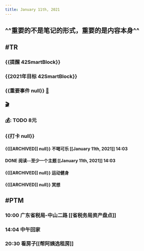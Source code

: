 ```yaml
---
title: January 11th, 2021
---
```


## ^^重要的不是笔记的形式，重要的是内容本身^^

## #TR
### {{提醒 42SmartBlock}}

### {{2021年目标 42SmartBlock}}

### {{重要事件 null}} [🧸]([[Theday]])
#### 

### [🎬]([[PTM]]) 

### [💰]([[Tobill]]): TODO 8元

### {{打卡 null}}
#### {{[[ARCHIVED]] null}} 不喝可乐 [[January 11th, 2021]] 14:03

#### DONE 阅读--至少一个主题 [[January 11th, 2021]] 14:03

#### {{[[ARCHIVED]] null}} 运动健身

#### {{[[ARCHIVED]] null}} 冥想

## #PTM
### 10:00 广东省税局-中山二路 [[省税务局资产盘点]]

### 14:04 中午回家

### 20:30 看房子[[帮阿姨选租房]]
